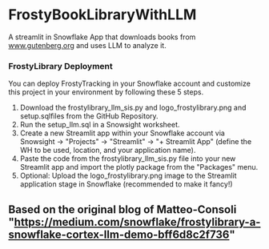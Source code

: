 # FrostyBookLibraryWithLLM
A streamlit in Snowflake App that downloads books from www.gutenberg.org and uses LLM to analyze it.


### FrostyLibrary Deployment
You can deploy FrostyTracking in your Snowflake account and customize this project in your environment by following these 5 steps.
1) Download the frostylibrary_llm_sis.py and logo_frostylibrary.png and setup.sqlfiles from the GitHub Repository.
2) Run the setup_llm.sql in a Snowsight worksheet.
3) Create a new Streamlit app within your Snowflake account via Snowsight -> "Projects" -> "Streamlit" -> "+ Streamlit App" (define the WH to be used, location, and your application name).
4) Paste the code from the frostylibrary_llm_sis.py file into your new Streamlit app and import the plotly package from the "Packages" menu.
5) Optional: Upload the logo_frostylibrary.png image to the Streamlit application stage in Snowflake (recommended to make it fancy!)

## Based on the original blog of Matteo-Consoli "https://medium.com/snowflake/frostylibrary-a-snowflake-cortex-llm-demo-bff6d8c2f736"
